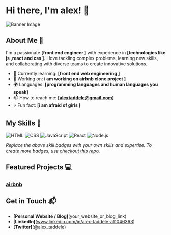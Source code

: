 # Hi there, I'm alex! 👋

![Banner Image](https://i.pinimg.com/736x/66/44/44/664444fef498c86e5a8b1e71f3f830a4.jpg)

## About Me 🚀

I'm a passionate **[front end engineer ]** with experience in **[technologies like js ,react and css ]**. I love tackling complex problems, learning new skills, and collaborating with diverse teams to create innovative solutions.

- 🌱 Currently learning: **[front end web engineering ]**
- 🔭 Working on: **i am working on airbnb clone project ]**
- 🌍 Languages: **[programming languages and human languages you speak]**
- 📫 How to reach me: **[alextaddele@gmail.com]**
- ⚡ Fun fact: **[i am afraid of girls ]**

## My Skills 🧠

![HTML](https://img.shields.io/badge/-HTML-E34F26?style=flat-square&logo=html5&logoColor=white)
![CSS](https://img.shields.io/badge/-CSS-1572B6?style=flat-square&logo=css3&logoColor=white)
![JavaScript](https://img.shields.io/badge/-JavaScript-F7DF1E?style=flat-square&logo=javascript&logoColor=black)
![React](https://img.shields.io/badge/-React-61DAFB?style=flat-square&logo=react&logoColor=black)
![Node.js](https://img.shields.io/badge/-Node.js-339933?style=flat-square&logo=node.js&logoColor=white)

*Replace the above skill badges with your own skills and expertise. To create more badges, use [checkout this repo](https://github.com/alexandresanlim/Badges4-README.md-Profile).*

## Featured Projects 💻

### [airbnb](https://github.com/alexx021dev/airbnb-clone-project)



## Get in Touch 📬

- **[Personal Website / Blog]**(your_website_or_blog_link)
- **[LinkedIn]**(www.linkedin.com/in/alex-taddele-a11046363)
- **[Twitter]**(@alex_taddele)



